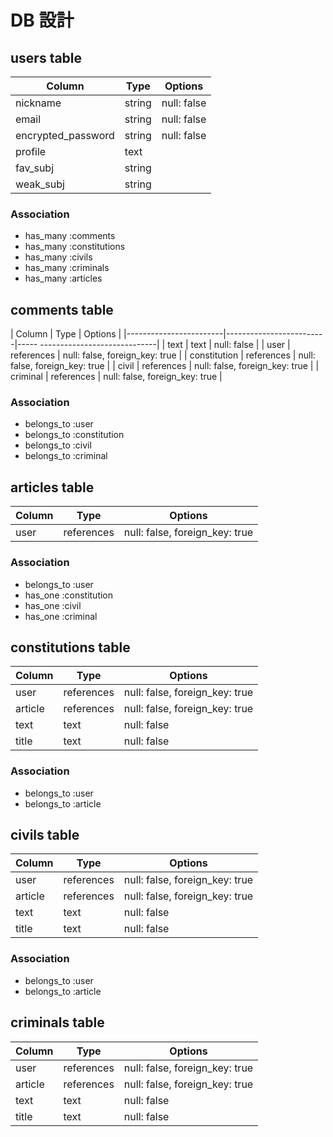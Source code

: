 # DB 設計

## users table

| Column             | Type                | Options                |
|--------------------|---------------------|------------------------|
| nickname           | string              | null: false            |
| email              | string              | null: false            |
| encrypted_password | string              | null: false            |
| profile            | text                |                        |
| fav_subj           | string              |                        |
| weak_subj          | string              |                        |

### Association

* has_many :comments
* has_many :constitutions
* has_many :civils
* has_many :criminals
* has_many :articles

## comments table

| Column                 | Type                    | Options                           |
|------------------------|-------------------------|----- -----------------------------|
| text                   | text                    | null: false                       |
| user                   | references              | null: false, foreign_key: true    |
| constitution           | references              | null: false, foreign_key: true    |
| civil                  | references              | null: false, foreign_key: true    |
| criminal               | references              | null: false, foreign_key: true    |


### Association

* belongs_to :user
* belongs_to :constitution
* belongs_to :civil
* belongs_to :criminal

## articles table

| Column             | Type                | Options                           |
|--------------------|---------------------|-----------------------------------|
| user               | references          | null: false, foreign_key: true    |


### Association

* belongs_to :user
* has_one :constitution
* has_one :civil
* has_one :criminal

## constitutions table

| Column             | Type                | Options                           |
|--------------------|---------------------|-----------------------------------|
| user               | references          | null: false, foreign_key: true    |
| article            | references          | null: false, foreign_key: true    |
| text               | text                | null: false                       |
| title              | text                | null: false                       |


### Association

* belongs_to :user
* belongs_to :article

## civils table

| Column             | Type                | Options                           |
|--------------------|---------------------|-----------------------------------|
| user               | references          | null: false, foreign_key: true    |
| article            | references          | null: false, foreign_key: true    |
| text               | text                | null: false                       |
| title              | text                | null: false                       |

### Association

* belongs_to :user
* belongs_to :article

## criminals table

| Column             | Type                | Options                           |
|--------------------|---------------------|-----------------------------------|
| user               | references          | null: false, foreign_key: true    |
| article            | references          | null: false, foreign_key: true    |
| text               | text                | null: false                       |
| title              | text                | null: false                       |
